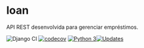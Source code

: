 # loan

API REST desenvolvida para gerenciar empréstimos.

![Django CI](https://github.com/alisonamerico/loan/workflows/Django%20CI/badge.svg)
[![codecov](https://codecov.io/gh/alisonamerico/loan/branch/main/graph/badge.svg?token=6MH9H1UJS1)](undefined)
[![Python 3](https://pyup.io/repos/github/alisonamerico/loan/python-3-shield.svg)](https://pyup.io/repos/github/alisonamerico/loan)[![Updates](https://pyup.io/repos/github/alisonamerico/loan/shield.svg)](https://pyup.io/repos/github/alisonamerico/loan/)

